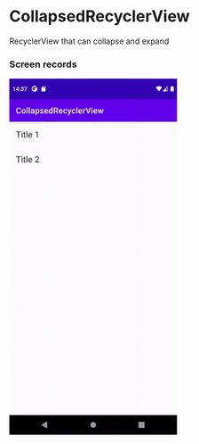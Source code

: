 # CollapsedRecyclerView

RecyclerView that can collapse and expand

### Screen records

<img alt="screen record" width="60%" src="/videos/screen.gif" />
